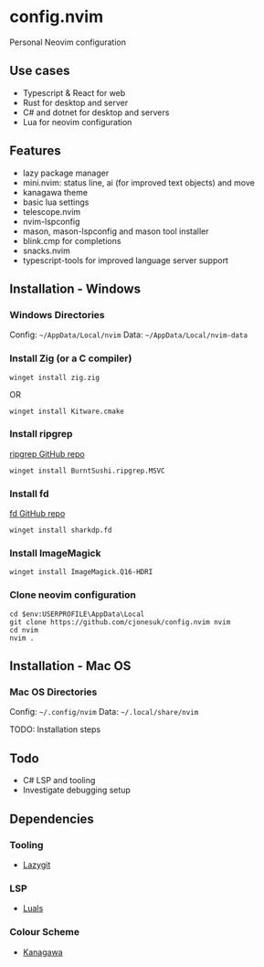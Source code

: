 # config.nvim

Personal Neovim configuration

## Use cases

- Typescript & React for web
- Rust for desktop and server
- C# and dotnet for desktop and servers
- Lua for neovim configuration

## Features

- lazy package manager
- mini.nvim: status line, ai (for improved text objects) and move
- kanagawa theme
- basic lua settings
- telescope.nvim
- nvim-lspconfig
- mason, mason-lspconfig and mason tool installer
- blink.cmp for completions
- snacks.nvim
- typescript-tools for improved language server support

## Installation - Windows

### Windows Directories

Config: `~/AppData/Local/nvim`
Data: `~/AppData/Local/nvim-data`

### Install Zig (or a C compiler)

```
winget install zig.zig
```

OR

```
winget install Kitware.cmake
```

### Install ripgrep

[ripgrep GitHub repo](https://github.com/BurntSushi/ripgrep)

```
winget install BurntSushi.ripgrep.MSVC
```

### Install fd

[fd GitHub repo](https://github.com/sharkdp/fd)

```
winget install sharkdp.fd
```

### Install ImageMagick

```
winget install ImageMagick.Q16-HDRI
```

### Clone neovim configuration

```
cd $env:USERPROFILE\AppData\Local
git clone https://github.com/cjonesuk/config.nvim nvim
cd nvim
nvim .
```

## Installation - Mac OS

### Mac OS Directories

Config: `~/.config/nvim`
Data: `~/.local/share/nvim`

TODO: Installation steps

## Todo

- C# LSP and tooling
- Investigate debugging setup

## Dependencies

### Tooling

- [Lazygit](https://github.com/jesseduffield/lazygit)

### LSP

- [Luals](https://luals.github.io/#neovim-install)

### Colour Scheme

- [Kanagawa](https://github.com/rebelot/kanagawa.nvim)
